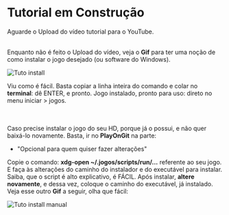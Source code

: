 # Tutorial em Construção

Aguarde o Upload do vídeo tutorial para o YouTube.
<br></br>

Enquanto não é feito o Upload do vídeo, veja o **Gif** para ter uma noção de como instalar o jogo desejado (ou software do Windows).

![Tuto install](https://raw.githubusercontent.com/felipefacundes/desktop/master/wine-jogos/imagens/TuToinst.gif)

Viu como é fácil. Basta copiar a linha inteira do comando e colar no **terminal**: dê ENTER, e pronto. Jogo instalado, pronto para uso: direto no menu iniciar > jogos.

<br></br>
Caso precise instalar o jogo do seu HD, porque já o possui, e não quer baixá-lo novamente. Basta, ir no **PlayOnGit** na parte:

- "Opcional para quem quiser fazer alterações"

Copie o comando: **xdg-open ~/.jogos/scripts/run/...** referente ao seu jogo. E faça às alterações do caminho do instalador e do executável para instalar. Saiba, que o script é alto explicativo, é FÁCIL. Após instalar, **altere novamente**, e dessa vez, coloque o caminho do executável, já instalado. Veja esse outro **Gif** a seguir, olha que fácil:

![Tuto install manual](https://raw.githubusercontent.com/felipefacundes/desktop/master/wine-jogos/imagens/TuToinst_manual.gif)
